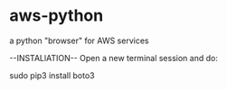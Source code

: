 # aws-python
a python "browser" for AWS services

--INSTALlATION--
Open a new terminal session and do:

sudo pip3 install boto3
